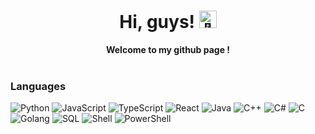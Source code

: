 <h1 align="center">Hi, guys! <img src="https://avatars.githubusercontent.com/u/75364799?v=4" width="28px" alt="👋"></h1>

<p align="center">
    <b>Welcome to my github page !</b><br><br>
    
   
</p>

### Languages
![Python](https://img.shields.io/badge/-Python-3776AB?logo=python&logoColor=white&style=flat-square)
![JavaScript](https://img.shields.io/badge/-JavaScript-F7DF1E?logo=javascript&logoColor=black&style=flat-square)
![TypeScript](https://img.shields.io/badge/-TypeScript-3178C6?logo=typescript&logoColor=white&style=flat-square)
![React](https://img.shields.io/badge/-ReactJs-61DAFB?logo=react&logoColor=white&style=flat-square)
![Java](https://img.shields.io/badge/-Java-007396?logo=java&logoColor=white&style=flat-square)
![C++](https://img.shields.io/badge/-C%2B%2B-00599C?logo=c%2B%2B&logoColor=white&style=flat-square)
![C#](https://img.shields.io/badge/-C%23-239120?logo=c-sharp&logoColor=white&style=flat-square)
![C](https://img.shields.io/badge/-C-A8B9CC?logo=c&logoColor=white&style=flat-square)
![Golang](https://img.shields.io/badge/-Golang-00ADD8?logo=go&logoColor=white&style=flat-square)
![SQL](https://img.shields.io/badge/-SQL-4479A1?logo=amazon-dynamodb&logoColor=white&style=flat-square)
![Shell](https://img.shields.io/badge/-Shell-4EAA25?logo=gnu-bash&logoColor=white&style=flat-square)
![PowerShell](https://img.shields.io/badge/-PowerShell-5391FE?logo=powershell&logoColor=white&style=flat-square)










